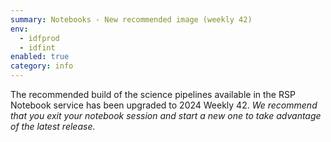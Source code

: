 ```yaml
---
summary: Notebooks - New recommended image (weekly 42)
env:
  - idfprod
  - idfint
enabled: true
category: info
---
```


The recommended build of the science pipelines available in the RSP Notebook service has been upgraded to 2024 Weekly 42.
*We recommend that you exit your notebook session and start a new one to take advantage of the latest release.*
